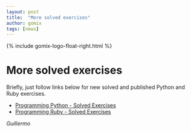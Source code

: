 ```yaml
---
layout: post
title:  "More solved exercises"
author: gomix
tags: [news]
---
```

{% include gomix-logo-float-right.html %}
# More solved exercises

Briefly, just follow links below for new solved and published Python and Ruby exercises.

* [Programming Python - Solved Exercises](/programming/python/exercism.html)
* [Programming Ruby - Solved Exercises](/programming/ruby/exercism.html)

<!--more-->
_Guillermo_

